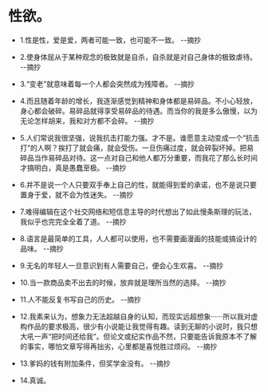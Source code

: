 # 性欲。

- 1.性是性，爱是爱，两者可能一致，也可能不一致。 --摘抄

- 2.使身体屈从于某种观念的极致就是自杀，自杀就是对自己身体的极致虐待。 --摘抄

- 3.“变老”就意味着每一个人都会突然成为残障者。 --摘抄

- 4.而且随着年龄的增长，我逐渐感觉到精神和身体都是易碎品。不小心轻放，身心都会破碎。易碎品就得享受易碎品的待遇。而当你的我是多么傲慢，以为无论怎样胡来，我和对方都不会碎。 --摘抄

- 5.人们常说我很坚强，说我抗击打能力强。才不是。谁愿意主动变成一个“抗击打”的人啊？挨打了就会痛，就会受伤。一旦伤痛过度，就会碎裂坏掉。把易碎品当作易碎品对待。这一点对自己和他人都万分重要，而我花了那么长时间才搞明白，真是愚蠢至极。 --摘抄

- 6.并不是说一个人只要双手奉上自己的性，就能得到爱的承诺，也不是说只要置身于爱，就不会为性迷失。 --摘抄

- 7.难得编辑在这个社交网络和短信息主导的时代想出了如此慢条斯理的玩法，我似乎也完完全全着了道。 --摘抄

- 8.语言是最简单的工具，人人都可以使用，也不需要画漫画的技能或搞设计的品味。 --摘抄

- 9.无名的年轻人一旦意识到有人需要自己，便会心生欢喜。 --摘抄

- 10.当一款商品卖不出去的时候，放弃就是理所当然的选择。 --摘抄

- 11.人不能反复书写自己的历史。 --摘抄

- 12.我素来认为，想象力无法超越自身的认知，而现实远超想象······所以我对虚构作品的要求极高，很少有小说能让我觉得有趣。读到无聊的小说时，我只想大吼一声“把时间还给我”。但论文或纪实作品不然，只要能告诉我原本不了解的事实，哪怕文章写得再拙劣，心里都是喜悦胜过烦闷。 --摘抄

- 13.爹妈的钱有附加条件，但奖学金没有。 --摘抄

- 14.真诚。
